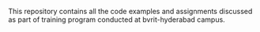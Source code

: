 This repository contains all the code examples and assignments discussed as part of training program conducted at bvrit-hyderabad campus.
